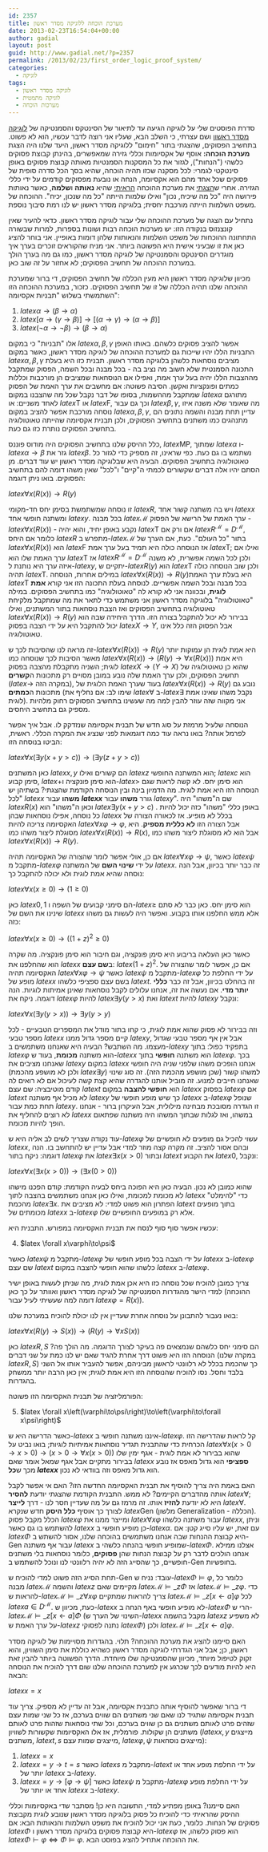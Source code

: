 ```yaml
---
id: 2357
title: מערכת הוכחה ללוגיקה מסדר ראשון
date: 2013-02-23T16:54:04+00:00
author: gadial
layout: post
guid: http://www.gadial.net/?p=2357
permalink: /2013/02/23/first_order_logic_proof_system/
categories:
  - לוגיקה
tags:
  - לוגיקה מסדר ראשון
  - לוגיקה מתמטית
  - מערכות הוכחה
---
```

סדרת הפוסטים שלי על לוגיקה הגיעה עד לתיאור של הסינטקס והסמנטיקה של [לוגיקה מסדר ראשון](http://www.gadial.net/2012/06/17/first_order_logic/) ושם עצרתי, כי השלב הבא, שעליו אני רוצה לדבר עכשיו, הוא לא פשוט. בתחשיב הפסוקים, שהצגתי בתור "חימום" ללוגיקה מסדר ראשון, היעד שלנו היה הצגת **מערכת הוכחה:** אוסף של אקסיומות וכללי גזירה שמאפשרים, בהינתן קבוצת פסוקים כלשהי ("הנחות"), לגזור את כל המסקנות הסמנטיות מאותה קבוצת פסוקים באופן סינטקטי לגמרי: לכל מסקנה שכזו תהיה הוכחה, שהיא בסך הכל סדרה סופית של פסוקים שכל אחד מהם הוא אקסיומה, הנחה או נובעת מפסוקים קודמים על ידי כללי הגזירה. אחרי ש[הצגתי](http://www.gadial.net/2012/04/04/propositional_caclulus_proofs/) את מערכת ההוכחה [הראיתי](http://www.gadial.net/2012/04/08/propositional_calculus_completeness/) שהיא **נאותה** ו**שלמה**, כאשר נאותות פירושה היה "כל מה שיכיח, נכון" ואילו שלמות הייתה "כל מה שנכון, יכיח". ההוכחה של משפט השלמות הייתה מורכבת יחסית; בלוגיקה מסדר ראשון יש לנו רמת סיבוך נוספת.

נתחיל עם הצגה של מערכת ההוכחה שלי עבור לוגיקה מסדר ראשון. כדאי להעיר שאין קונצנזוס בנקודה הזו: יש מערכות הוכחה רבות ושונות בספרות, למרות שבשורה התחתונה ההוכחות של משפט השלמות והנאותות שלהן דומות באופיין. אני בוחר להציג כאן את זו שבעיני אישית היא הפשוטה ביותר. אני מניח שהקוראים זוכרים בערך איך מוגדרים הסינטקס והסמנטיקה של לוגיקה מסדר ראשון, כמו גם מה בערך הולך במערכת ההוכחה של תחשיב הפסוקים; לא אחזור על זה שוב כאן.

מכיוון שלוגיקה מסדר ראשון היא מעין הכללה של תחשיב הפסוקים, די ברור שמערכת ההוכחה שלנו תהיה הכללה של זו של תחשיב הפסוקים. כזכור, במערכת ההוכחה הזו השתמשתי בשלוש "תבניות אקסיומה":

  1. $latex \alpha\to\left(\beta\to\alpha\right)$
  2. $latex \left[\alpha\to\left(\gamma\to\beta\right)\right]\to\left[\left(\alpha\to\gamma\right)\to\left(\alpha\to\beta\right)\right]$
  3. $latex \left(\neg\alpha\to\neg\beta\right)\to\left(\beta\to\alpha\right)$

אלו "תבניות" כי במקום $latex \alpha,\beta,\gamma$ אפשר להציב פסוקים כלשהם. באותו האופן התבניות הללו יהיו שייכות גם למערכת ההוכחה של לוגיקה מסדר ראשון, כאשר במקום $latex \alpha,\beta,\gamma$ מציבים נוסחאות כלשהן בלוגיקה מסדר ראשון. תבנית כזו היא בעלת התכונה הסמנטית שלא חשוב מה נציב בה - בכל מבנה ובכל השמה, הפסוק שמתקבל מההצבות הללו יהיה בעל ערך אמת, ואפילו אם הנוסחאות שמציבים הן מורכבות וכללות כמתים ופונקציות ואקשן. הסיבה פשוטה: אם מחשבים את ערך האמת של הפסוק שמתקבל מההשמות, בסופו של דבר נקבל שכל מה שהצבנו במקום $latex \alpha$ מתורגם לאחד משניים: או $latex \mbox{T}$ או $latex \mbox{F}$, וכך גם עבור $latex \beta,\gamma$, מה שאומר שלא משנה איזו נוסחה מורכבת אפשר להציב במקום $latex \alpha,\beta,\gamma$, עדיין תחת מבנה והשמה נתונים הם מתנהגים כמו משתנים בתחשיב הפסוקים, ולכן תבנית אקסיומה שהייתה טאוטולוגיה בתחשיב הפסוקים נותרת כזו גם כעת.

כלל ההיסק שלנו בתחשיב הפסוקים היה מודוס פוננס, $latex \mbox{MP}$, שמתוך $latex \alpha$ ו-$latex \alpha\to\beta$ גזר את $latex \beta$. נשתמש בו גם כעת. כפי שראינו, זה מספיק כדי לגזור כל טאוטולוגיה בתחשיב הפסוקים. הבעיה היא שבלוגיקה מסדר ראשון יש עוד דברים. מן הסתם יהיו אלה דברים שקשורים לכמתי ה"קיים" ו"לכל" שאין משהו דומה להם בתחשיב הפסוקים. בואו ניתן דוגמה:

$latex \forall x\left(R\left(x\right)\right)\to R\left(y\right)$

זו נוסחה שמשתמשת בסימן יחס חד-מקומי $latex R$, ויש בה משתנה קשור אחד $latex x$ ומשתנה חופשי אחד $latex y$. בכל מבנה $latex \mathcal{M}$ ערך האמת של הרישא של הפסוק - $latex \forall x\left(R\left(x\right)\right)$ - נקבע באופן יחיד, והוא יהיה $latex \mbox{T}$ אם ורק אם $latex R^{\mathcal{M}}=D^{\mathcal{M}}$, כלומר אם היחס $latex R$ מתפרש ב-$latex \mathcal{M}$ בתור "כל העולם". כעת, אם הערך של $latex \forall x\left(R\left(x\right)\right)$ הוא $latex \mbox{F}$ אז הנוסחה כולה היא תמיד בעל ערך אמת $latex \mbox{T}$; ואילו אם ערך האמת שלו הוא $latex \mbox{T}$ אז $latex R^{\mathcal{M}}=D^{\mathcal{M}}$ ולכן לכל השמה אפשרית, לא משנה איזה ערך היא נותנת ל-$latex y$, יתקיים ש-$latex R\left(y\right)$ הוא $latex \mbox{T}$ ולכן שוב הנוסחה כולה תהיה $latex \mbox{T}$. במילים אחרות, הנוסחה $latex \forall x\left(R\left(x\right)\right)\to R\left(y\right)$היא בעלת ערך האמת $latex \mbox{T}$ בכל מבנה ובכל השמה אפשריים. לנוסחה בעלת התכונה הזו אני קורא **אמת לוגית**, ובכוונה אני לא קורא לה "טאוטולוגיה" כמו בתחשיב הפסוקים. במילה "טאוטולוגיה" בלוגיקה מסדר ראשון אני משתמש כדי לתאר את מה שמתקבל מלקיחת טאוטולוגיה בתחשיב הפסוקים ואז הצבת נוסחאות בתור המשתנים, ואילו $latex \forall x\left(R\left(x\right)\right)\to R\left(y\right)$ בבירור לא יכול להתקבל בצורה הזו. הדרך היחידה שבה הוא יכול להתקבל היא על ידי הצבה בפסוק $latex X\to Y$, אבל הפסוק הזה כלל אינו טאוטולוגיה.

זה מראה לנו שהסיבות לכך ש-$latex \forall x\left(R\left(x\right)\right)\to R\left(y\right)$ היא אמת לוגית הן עמוקות יותר מאשר הסיבות לכך שנוסחה כמו $latex \forall x\left(R\left(x\right)\right)\to\left(R\left(y\right)\to\forall x\left(R\left(x\right)\right)\right)$ היא אמת לוגית; השניה מתקבלת מהצבה בפסוק $latex X\to\left(Y\to X\right)$ שהוא כן טאוטולוגיה של תחשיב הפסוקים, ולכן ערך האמת שלה נובע במובן מסויים רק מתכונות ה**קשרים** ($latex \to$ במקרה הזה), בעוד שערך האמת הלוגית של $latex \forall x\left(R\left(x\right)\right)\to R\left(y\right)$ נובע גם מתכונות ה**כמתים** (שימו לב: אם נחליף את $latex \forall$ ב-$latex \exists$ נקבל משהו שאינו אמת לוגית). אני מקווה שזה עוזר להבין למה מה שעשינו בתחשיב הפסוקים רחוק מלהיות מספיק גם בתחשיב היחסים.

הנוסחה שלעיל מרמזת על סוג חדש של תבנית אקסיומה שנזדקק לו. אבל איך אפשר לפרמל אותה? בואו נראה עוד כמה דוגמאות לפני שנציג את המקרה הכללי. ראשית, הביטו בנוסחה הזו:

$latex \forall x\left(\exists y\left(x+y>c\right)\right)\to \left(\exists y\left(z+y>c\right)\right)$

כאן המשתנים $latex x,y$ הם קשורים ואילו $latex z$ הוא המשתנה החופשי; $latex c$ הוא סימן קבוע, $latex +$הוא סימן פונקציה ו-$latex >$ הוא סימן יחס. לא קשה לראות שגם הנוסחה הזו היא אמת לוגית. מה הדמיון בינה ובין הנוסחה הקודמת שהצגתי? בשתיהן יש "לכל $latex x$ **משהו** עבור **$latex x$** גורר **משהו** עבור $latex y$". שם ה"משהו" היה $latex R\left(x\right)$ וכאן ה"משהו" הוא $latex \exists y\left(x+y>c\right)$ . באופן כללי "משהו" כזה יכול להיות כל נוסחה, אפילו נוסחאות שבהן $latex x$ בכלל לא מופיע. אז לכאורה הצורה של האקסיומה צריכה להיות $latex \forall x\varphi\to\varphi$, אבל הצורה הזו **לא כללית מספיק**. היא מסוגלת ליצור משהו כמו $latex \forall x\left(R\left(x\right)\right)\to R\left(x\right)$, אבל הוא לא מסוגלת ליצור משהו כמו $latex \forall x\left(R\left(x\right)\right)\to R\left(y\right)$.

אם כן, אולי אפשר לומר שהצורה של האקסיומה תהיה $latex \forall x\varphi\to\psi$, כאשר $latex \psi$ מתקבל מ-$latex \varphi$ על ידי **שינוי השם** של המשתנה $latex x$. זה כבר יותר בכיוון, אבל הנה נוסחה שהיא אמת לוגית ולא יכולה להתקבל כך:

$latex \forall x\left(x\ge0\right)\to\left(1\ge0\right)$

כאן $latex 0,1$ הם סימני קבועים של השפה ו-$latex \ge$ הוא סימן יחס. כאן כבר לא סתם שינינו את השם של $latex x$ אלא ממש החלפנו אותו בקבוע. ואפשר היה לעשות גם משהו כזה:

$latex \forall x\left(x\ge0\right)\to\left(\left(1+z\right)^{2}\ge0\right)$

כאשר כאן העלאה בריבוע היא סימן פונקציה, וגם חיבור הוא סימן פונקציה. מה שקרה הוא שהחלפנו את $latex x$ ב**שם עצם**: $latex \left(1+z\right)^{2}$. אם כן, אפשר לומר שהצורה של האקסיומה תהיה $latex \forall x\varphi\to\psi$ כאשר $latex \psi$ מתקבל מ-$latex \varphi$ על ידי החלפת כל מופע של $latex x$ בשם עצם ספציפי כלשהו $latex t$. זה בהחלט בכיוון, אבל זה כבר **כללי יותר מדי**. אם נעשה את זה, אנחנו עלולים לקבל נוסחאות שאינן אמיתות לוגיות. הנה דוגמה. ניקח את $latex \varphi$ להיות $latex \exists y\left(y>x\right)$ ואת $latex t$ להיות $latex y$ ונקבל:

$latex \forall x\left(\exists y\left(y>x\right)\right)\to\exists y\left(y>y\right)$

וזה בבירור לא פסוק שהוא אמת לוגית, כי קחו בתור מודל את המספרים הטבעיים - לכל מספר טבעי $latex x$ קיים מספר גדול ממנו $latex y$, אבל אין אף מספר טבעי שגדול מעצמו. מה השתבש? הבעיה היא שאנחנו משתמשים ב-$latex y$ בתפקיד כפול: בתוך $latex \varphi$ הוא משתנה **מכומת**, בעוד ש-$latex x$ הוא משתנה **חופשי** בתוך $latex \varphi$. בכך שאנחנו מציבים את $latex y$ במקום $latex x$ אנחנו הופכים משהו שלפני שניה היה חופשי (ולכן לא מושפע מהכמת $latex \exists y$) למשהו קשור (שכן מושפע מהכמת הזה). זה סוג שינוי שאנחנו חייבים למנוע. זה מוביל אותנו להגדרה שהיא קצת קשה לעיכול אם לא רואים לה קודם מוטיבציה: שם עצם $latex t$ הוא **חופשי להצבה** במקום $latex x$ בפסוק $latex \varphi$ אם $latex t$ לא מכיל אף משתנה $latex y$ כך שיש מופע חופשי של $latex x$ ב-$latex \varphi$ שנופל תחת כמת עבור $latex y$. זו הגדרה מסובכת מבחינה מילולית, אבל העיקרון ברור - אנחנו לא רוצים להחליף את $latex x$ במשהו, ואז לגלות שבתוך המשהו היה משתנה שפתאום הופך להיות מכומת.

עוד נקודה שצריך לשים לב אליה היא ש-$latex \varphi$ עשוי להכיל גם מופעים לא חופשיים של $latex x$, ובהם אסור להציב. זה מקרה קצה מוזר למדי אבל עדיין יש להתחשב בו. הנה דוגמה: ניקח בתור $latex \varphi$ את $latex \exists x\left(x>0\right)$ ובתור $latex t$ את הקבוע $latex 0$, ונקבל:

$latex \forall x\left(\exists x\left(x>0\right)\right)\to\left(\exists x\left(0>0\right)\right)$

שהוא כמובן לא נכון. הבעיה כאן היא הפוכה ביחס לבעיה הקודמת: קודם הפכנו מישהו לא מכומת למכומת, ואילו כאן אנחנו משתמשים בהצבה לתוך $latex x$ כדי "להימלט" מהכמת $latex \exists x$. הפתרון הוא פשוט למדי: לא מציבים את $latex t$ בתוך מופעים מכומתים של $latex x$ ב-$latex \varphi$ אלא רק במופעים החופשיים שלו.

עכשיו אפשר סוף סוף לנסח את תבנית האקסיומה במפורש. התבנית היא:

<ol start="4">
  <li>
    $latex \forall x\varphi\to\psi$
  </li>
</ol>

כאשר $latex \psi$ מתקבל מ-$latex \varphi$ על ידי הצבה בכל מופע חופשי של $latex x$ ב-$latex \varphi$ שם עצם $latex t$ כלשהו שהוא חופשי להצבה במקום $latex x$ ב-$latex \varphi$.

צריך כמובן להוכיח שכל נוסחה כזו היא אכן אמת לוגית, מה שניתן לעשות באופן ישיר למדי הישר מהגדרות הסמנטיקה של לוגיקה מסדר ראשון ואוותר על כך כאן (ההוכחה דומה למה שעשיתי לעיל עבור $latex \varphi=R\left(x\right)$).

בואו נעבור להתבונן על נוסחה אחרת שעדיין אין לנו יכולת להוכיח במערכת שלנו:

$latex \forall x\left(R\left(y\right)\to S\left(x\right)\right)\to\left(R\left(y\right)\to\forall xS\left(x\right)\right)$

כאן $latex R,S$ הם סימני יחס כלשהם שנמצאים פה בעיקר לצורך הדוגמה. מה הולך פה? הנוסחה הזו היא פשוט דרך אחרת להגיד שאם יש לנו כמת על שני דברים (במקרה שלנו $latex R,S$) כך שהכמת בכלל לא רלוונטי לראשון מביניהם, אפשר להעביר אותו אל השני בלבד וחסל. נסו להוכיח שהנוסחה הזו היא אמת לוגית; אין כאן הרבה יותר ממשחק בהגדרות.

הפורמליזציה של תבנית האקסיומה הזו פשוטה:

<ol start="5">
  <li>
    $latex \forall x\left(\varphi\to\psi\right)\to\left(\varphi\to\forall x\psi\right)$
  </li>
</ol>

כאשר הדרישה היא ש-$latex x$ איננו משתנה חופשי ב-$latex \varphi$. קל לראות שהדרישה הזו הכרחית כדי שהתבנית תגדיר נוסחאות אמיתיות לוגיות; בואו נביט על $latex \forall x\left(x>0\to x>0\right)\to\left(x>0\to\forall x\left(x>0\right)\right)$ שהוא בבירור לא אמת לוגית - אגף ימין שלו בבירור מתקיים אבל אגף שמאל אומר שאם $latex x$ **ספציפי** הוא גדול מאפס אז נובע מכך ש**כל $latex x$** הוא גדול מאפס וזה בוודאי לא נכון.

האם באמת היה צריך להוסיף את תבנית האקסיומה החדשה הזו? האם אי אפשר לקבל אותה מהדברים הקיימים? לא ממש. התבנית הקודמת שהצגתי יודעת **להסיר** $latex \forall$; היא לא יודעת **להזיז** אותו. זה מרמז גם על מה שעדיין חסר לנו - דרך **לייצר** $latex \forall$. לצורך כך אוסיף **כלל היסק** חדש שנקרא $latex \mbox{Gen}$ (מלשון Generalization - הכללה). הכלל מקבל פסוק $latex \varphi$ ומייצר ממנו את $latex \forall x\varphi$ עבור משתנה כלשהו $latex x$, וניתן להשתמש בו גם כאשר $latex x$ כן מופיע חופשי ב-$latex \alpha$. עם זאת, יש עליו סייג קטן: אם $latex \Phi$ היא קבוצת ההנחות שבה אנחנו משתמשים בהוכחה שלנו, אסור להשתש ב-Gen עבור אף משתנה $latex x$ שמופיע חופשי בהנחה כלשהי ב-$latex \Phi$. אצלנו ממילא אנחנו הולכים לדבר רק על קבוצת הנחות שהן **פסוקים**, כלומר נוסחאות בלי משתנים חופשיים, כך שהסייג הזה לא יהיה רלוונטי לנו ונוכל להשתמש ב-Gen בחופשיות.

תחת הסייג הזה פשוט למדי להוכיח ש-Gen עובד: נניח ש-$latex \Phi\models\varphi$, כלומר כל מבנה $latex \mathcal{M}$ והשמה $latex z$ מקיימים שאם $latex \mathcal{M}\models\_{z}\Phi$ אז $latex \mathcal{M}\models\_{z}\varphi$. כדי להראות ש-$latex \mathcal{M}\models\_{z}\forall x\varphi$ צריך להראות שמתקיים $latex \mathcal{M}\models\_{z\left[x\leftarrow a\right]}\varphi$ לכל $latex a\in D^{\mathcal{M}}$. כעת, מכיוון ש-$latex x$ לא מופיע חופשי באף הנחה ב-$latex \Phi$ הרי ש-$latex \mathcal{M}\models\_{z\left[x\leftarrow a\right]}\Phi$ (השינוי של הערך ש-$latex x$ מקבל בהשמה $latex z$ לא משפיע על ערך האמת ש-$latex z$ נתנה לפסוקי $latex \Phi$) ולכן $latex \mathcal{M}\models\_{z\left[x\leftarrow a\right]}\varphi$.

האם סיימנו להציג את מערכת ההוכחה? תלוי. בהגדרות מסויימות של לוגיקה מסדר ראשון, כן; אבל אני הגדרתי לוגיקה מסדר ראשון כשהיא כוללת את סימן השוויון, והוא זקוק לטיפול מיוחד, מכיוון שהסמנטיקה שלו מיוחדת. הדרך הפשוטה ביותר להבין זאת היא להיות מודעים לכך שכרגע אין למערכת ההוכחה שלנו שום דרך להוכיח את הנוסחה הבאה:

$latex x=x$

די ברור שאפשר להוסיף אותה כתבנית אקסיומה, אבל זה עדיין לא מספיק. צריך עוד תבנית אקסיומה שתגיד לנו שאם שני משתנים הם שווים בערכם, אז כל שני שמות עצם שזהים פרט לאותם משתנים גם כן שווים בערכם, וכל שתי נוסחאות שזהות פרט לאותם משתנים הן שקולות. פורמלית, אז אלו האקסיומות שקשורות לשוויון ($latex x,y$ מייצגים משתנים, $latex t,s$ מייצגים שמות עצם, $latex \varphi,\psi$ מייצגים נוסחאות):

  1. $latex x=x$
  2. $latex x=y\to t=s$ כאשר $latex s$ מתקבל מ-$latex t$ על ידי החלפת מופע אחד או יותר של $latex x$ ב-$latex y$.
  3. $latex x=y\to\left[\varphi\to\psi\right]$ כאשר $latex \psi$ מתקבל מ-$latex \varphi$ על ידי החלפת מופע אחד או יותר של $latex x$ ב-$latex y$.

האם סיימנו? באופן מפתיע למדי, התשובה היא כן! מסתבר שדי באקסיומות וכללי ההיסק שהראיתי כדי להוכיח כל פסוק בלוגיקה מסדר ראשון שנובע לוגית מקבוצת פסוקים של הנחות. כלומר, כעת אני יכול להוכיח את משפט השלמות והנאותות הבא: אם $latex \Phi$ היא קבוצת פסוקים בלוגיקה מסדר ראשון ו-$latex \varphi$ הוא פסוק כלשהו, אז $latex \Phi\vdash\varphi\iff\Phi\models\varphi$. את ההוכחה אתחיל להציג בפוסט הבא.